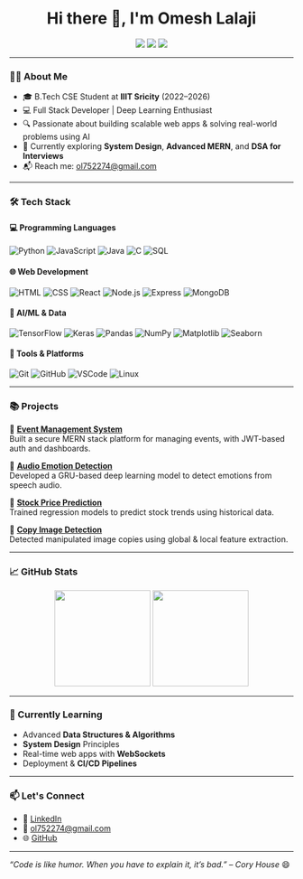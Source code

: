 <h1 align="center">Hi there 👋, I'm Omesh Lalaji</h1>
<p align="center">
  <a href="https://github.com/ol752274"><img src="https://img.shields.io/github/followers/ol752274?label=Follow&style=social"></a>
  <a href="mailto:ol752274@gmail.com"><img src="https://img.shields.io/badge/Email-ol752274@gmail.com-red?style=flat-square&logo=gmail"></a>
  <a href="https://linkedin.com/in/omesh-lalaji"><img src="https://img.shields.io/badge/LinkedIn-Omesh%20Lalaji-blue?style=flat-square&logo=linkedin"></a>
</p>

---

### 👨‍💻 About Me

- 🎓 B.Tech CSE Student at **IIIT Sricity** (2022–2026)
- 💻 Full Stack Developer | Deep Learning Enthusiast
- 🔍 Passionate about building scalable web apps & solving real-world problems using AI
- 🌱 Currently exploring **System Design**, **Advanced MERN**, and **DSA for Interviews**
- 📬 Reach me: [ol752274@gmail.com](mailto:ol752274@gmail.com)

---

### 🛠️ Tech Stack

#### 💻 Programming Languages
![Python](https://img.shields.io/badge/-Python-3776AB?style=flat-square&logo=python&logoColor=white)
![JavaScript](https://img.shields.io/badge/-JavaScript-F7DF1E?style=flat-square&logo=javascript&logoColor=black)
![Java](https://img.shields.io/badge/-Java-007396?style=flat-square&logo=java&logoColor=white)
![C](https://img.shields.io/badge/-C-00599C?style=flat-square&logo=c&logoColor=white)
![SQL](https://img.shields.io/badge/-SQL-4479A1?style=flat-square&logo=mysql&logoColor=white)

#### 🌐 Web Development
![HTML](https://img.shields.io/badge/-HTML5-E34F26?style=flat-square&logo=html5&logoColor=white)
![CSS](https://img.shields.io/badge/-CSS3-1572B6?style=flat-square&logo=css3)
![React](https://img.shields.io/badge/-React-61DAFB?style=flat-square&logo=react)
![Node.js](https://img.shields.io/badge/-Node.js-339933?style=flat-square&logo=nodedotjs&logoColor=white)
![Express](https://img.shields.io/badge/-Express-black?style=flat-square&logo=express&logoColor=white)
![MongoDB](https://img.shields.io/badge/-MongoDB-47A248?style=flat-square&logo=mongodb&logoColor=white)

#### 🤖 AI/ML & Data
![TensorFlow](https://img.shields.io/badge/-TensorFlow-FF6F00?style=flat-square&logo=tensorflow&logoColor=white)
![Keras](https://img.shields.io/badge/-Keras-D00000?style=flat-square&logo=keras&logoColor=white)
![Pandas](https://img.shields.io/badge/-Pandas-150458?style=flat-square&logo=pandas)
![NumPy](https://img.shields.io/badge/-NumPy-013243?style=flat-square&logo=numpy&logoColor=white)
![Matplotlib](https://img.shields.io/badge/-Matplotlib-11557C?style=flat-square&logo=matplotlib)
![Seaborn](https://img.shields.io/badge/-Seaborn-5A9BD5?style=flat-square)

#### 🧰 Tools & Platforms
![Git](https://img.shields.io/badge/-Git-F05032?style=flat-square&logo=git&logoColor=white)
![GitHub](https://img.shields.io/badge/-GitHub-181717?style=flat-square&logo=github)
![VSCode](https://img.shields.io/badge/-VS%20Code-007ACC?style=flat-square&logo=visual-studio-code)
![Linux](https://img.shields.io/badge/-Linux-FCC624?style=flat-square&logo=linux&logoColor=black)

---

### 📚 Projects

📌 [**Event Management System**](https://github.com/ol752274)  
Built a secure MERN stack platform for managing events, with JWT-based auth and dashboards.

📌 [**Audio Emotion Detection**](https://github.com/ol752274)  
Developed a GRU-based deep learning model to detect emotions from speech audio.

📌 [**Stock Price Prediction**](https://github.com/ol752274)  
Trained regression models to predict stock trends using historical data.

📌 [**Copy Image Detection**](https://github.com/ol752274)  
Detected manipulated image copies using global & local feature extraction.

---

### 📈 GitHub Stats

<p align="center">
  <img src="https://github-readme-stats.vercel.app/api?username=ol752274&show_icons=true&theme=radical&count_private=true" height="170" />
  <img src="https://github-readme-stats.vercel.app/api/top-langs/?username=ol752274&layout=compact&theme=radical" height="170" />
</p>

---

### 🧠 Currently Learning

- Advanced **Data Structures & Algorithms**
- **System Design** Principles
- Real-time web apps with **WebSockets**
- Deployment & **CI/CD Pipelines**

---

### 📫 Let's Connect

- 💼 [LinkedIn](https://linkedin.com/in/omesh-lalaji)  
- 📧 [ol752274@gmail.com](mailto:ol752274@gmail.com)  
- 🌐 [GitHub](https://github.com/ol752274)

---

_“Code is like humor. When you have to explain it, it’s bad.” – Cory House_ 😄
